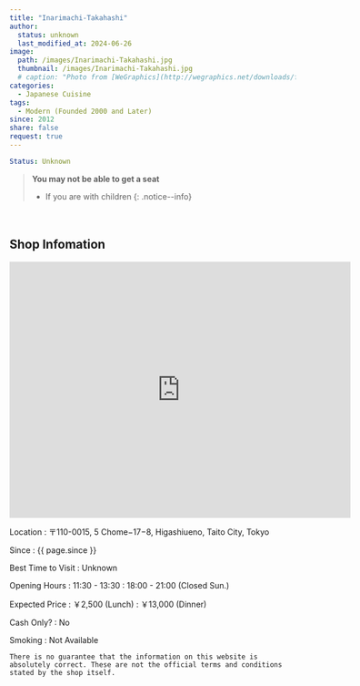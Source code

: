 ```yaml
---
title: "Inarimachi-Takahashi"
author:
  status: unknown
  last_modified_at: 2024-06-26
image: 
  path: /images/Inarimachi-Takahashi.jpg
  thumbnail: /images/Inarimachi-Takahashi.jpg
  # caption: "Photo from [WeGraphics](http://wegraphics.net/downloads/free-ultimate-blurred-background-pack/)"
categories:
  - Japanese Cuisine
tags:
  - Modern (Founded 2000 and Later)
since: 2012
share: false
request: true
---
```


```yaml
Status: Unknown 
```

> **You may not be able to get a seat**
> - If you are with children
{: .notice--info}


<p>　</p>


## Shop Infomation

<div class="map">
<iframe src="https://www.google.com/maps/embed?pb=!1m14!1m8!1m3!1d12957.985854979268!2d139.7828194!3d35.7140069!3m2!1i1024!2i768!4f13.1!3m3!1m2!1s0x60188e99da5e684d%3A0xd15c3b667a7d5c3d!2sTakahashi!5e0!3m2!1sen!2sjp!4v1719476012009!5m2!1sen!2sjp" width="600" height="450" style="border:0;" allowfullscreen="" loading="lazy" referrerpolicy="no-referrer-when-downgrade"></iframe>
</div>

<p></p>

Location
: 〒110-0015, 5 Chome−17−8, Higashiueno, Taito City, Tokyo 

Since
: {{ page.since }}

Best Time to Visit
: Unknown

Opening Hours
: 11:30 - 13:30
: 18:00 - 21:00 (Closed Sun.)

Expected Price
: ￥2,500 (Lunch)
: ￥13,000 (Dinner)

Cash Only?
: No

Smoking
: Not Available


`There is no guarantee that the information on this website is absolutely correct. These are not the official terms and conditions stated by the shop itself.`

